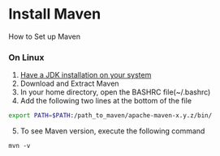 # Install Maven
How to Set up Maven

### On Linux
1. [Have a JDK installation on your system](https://github.com/pooyanazari/EnterpriseInfrastructure/blob/main/JavaFamily/InstallJDK.md)
2. Download and Extract Maven
3. In your home directory, open the BASHRC file(~/.bashrc)
4. Add the following two lines at the bottom of the file
```bash
export PATH=$PATH:/path_to_maven/apache-maven-x.y.z/bin/
```
5. To see Maven version, execute the following command
```console
mvn -v
```
